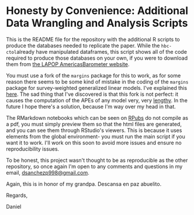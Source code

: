 # Honesty by Convenience: Additional Data Wrangling and Analysis Scripts

This is the README file for the repository with the additional R scripts to produce the databases needed to replicate the paper. While the `hbc-ctol`already have manipulated dataframes, this script shows all of the code required to produce those databases on your own, if you were to download them from [the LAPOP AmericasBarometer website](https://www.vanderbilt.edu/lapop/free-access.php). 

You must use a fork of the `margins` package for this to work, as for some reason there seems to be some kind of mistake in the coding of the `margins` package for survey-weighted generalized linear models. I've explained this [here](https://stackoverflow.com/a/69051248/15555143). The sad thing that I've discovered is that this fork is not perfect: it causes the computation of the APEs of any model very, very [lengthy](https://github.com/leeper/margins/issues/124). In the future I hope there's a solution, because I'm way over my head in that. 

The RMarkdown notebooks which can be seen on [RPubs](https://rpubs.com/dsanchezp998) do not compile as a pdf, you must simply preview them so that the html files are generated, and you can see them through RStudio's viewers. This is because it uses elements from the global environment- you must run the main script if you want it to work. I'll work on this soon to avoid more issues and ensure no reproducibility issues. 

To be honest, this project wasn't thought to be as reproducible as the other repository, so once again I'm open to any comments and questions in my email, dsanchezp998@gmail.com. 

Again, this is in honor of my grandpa. Descansa en paz abuelito.

Regards,

Daniel


